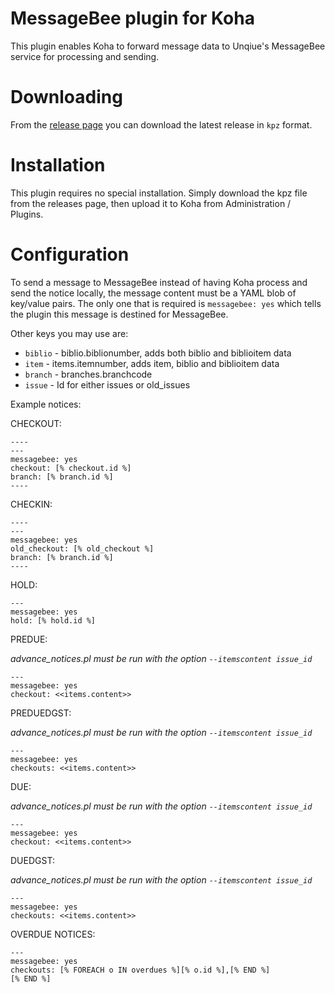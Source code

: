 # MessageBee plugin for Koha

This plugin enables Koha to forward message data to Unqiue's MessageBee service for processing and sending.

# Downloading

From the [release page](https://github.com/bywatersolutions/koha-plugin-email-footer/releases) you can download the latest release in `kpz` format.

# Installation

This plugin requires no special installation. Simply download the kpz file from the releases page, then upload it to Koha from Administration / Plugins.

# Configuration

To send a message to MessageBee instead of having Koha process and send the notice locally,
the message content must be a YAML blob of key/value pairs. The only one that is required
is `messagebee: yes` which tells the plugin this message is destined for MessageBee.

Other keys you may use are:
* `biblio` - biblio.biblionumber, adds both biblio and biblioitem data
* `item` - items.itemnumber, adds item, biblio and biblioitem data
* `branch` - branches.branchcode
* `issue` - Id for either issues or old_issues

Example notices:

CHECKOUT:
```
----
---
messagebee: yes
checkout: [% checkout.id %]
branch: [% branch.id %]
----
```

CHECKIN:
```
----
---
messagebee: yes
old_checkout: [% old_checkout %]
branch: [% branch.id %]
----
```

HOLD:
```
---
messagebee: yes
hold: [% hold.id %]
```

PREDUE:

_advance_notices.pl *must* be run with the option `--itemscontent issue_id`_
```
---
messagebee: yes
checkout: <<items.content>>
```

PREDUEDGST:

_advance_notices.pl *must* be run with the option `--itemscontent issue_id`_
```
---
messagebee: yes
checkouts: <<items.content>>
```

DUE:

_advance_notices.pl *must* be run with the option `--itemscontent issue_id`_
```
---
messagebee: yes
checkout: <<items.content>>
```

DUEDGST:

_advance_notices.pl *must* be run with the option `--itemscontent issue_id`_
```
---
messagebee: yes
checkouts: <<items.content>>
```

OVERDUE NOTICES:
```
---
messagebee: yes
checkouts: [% FOREACH o IN overdues %][% o.id %],[% END %]
[% END %]
```

